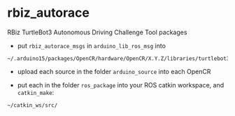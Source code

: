 # rbiz_autorace
RBiz TurtleBot3 Autonomous Driving Challenge Tool packages

- put `rbiz_autorace_msgs` in `arduino_lib_ros_msg` into

```
~/.arduino15/packages/OpenCR/hardware/OpenCR/X.Y.Z/libraries/turtlebot3_ros_lib/
```

- upload each source in the folder `arduino_source` into each OpenCR

- put each in the folder `ros_package` into your ROS catkin workspace, and `catkin_make`:

```
~/catkin_ws/src/
```
